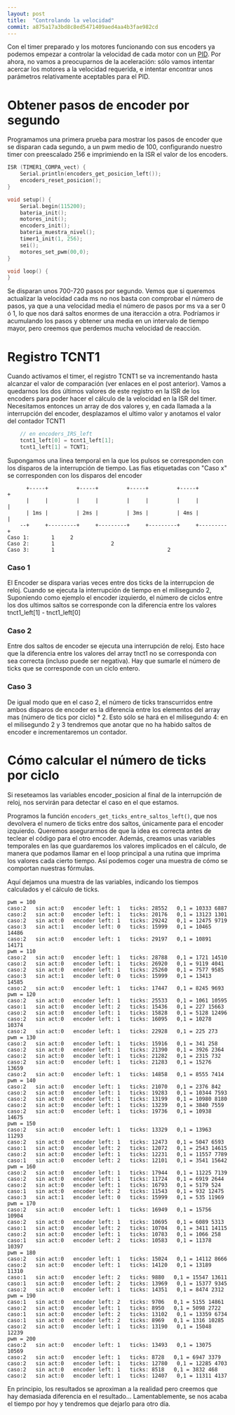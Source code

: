 ```yaml
---
layout: post
title:  "Controlando la velocidad"
commit: a875a17a3bd8c8ed5471409aed4aa4b3fae982cd
---
```

Con el timer preparado y los motores funcionando con sus encoders ya podemos 
empezar a controlar la velocidad de cada motor con un [PID](https://es.wikipedia.org/wiki/Controlador_PID).
Por ahora, no vamos a preocuparnos de la aceleración: sólo vamos intentar acercar los motores a la velocidad
requerida, e intentar encontrar unos parámetros relativamente aceptables para el PID.

# Obtener pasos de encoder por segundo

Programamos una primera prueba para mostrar los pasos de encoder que se disparan cada
segundo, a un pwm medio de 100, configurando nuestro timer con preescalado 256 e
imprimiendo en la ISR el valor de los encoders.

```cpp
ISR (TIMER1_COMPA_vect) {
    Serial.println(encoders_get_posicion_left());
    encoders_reset_posicion();
}

void setup() {
    Serial.begin(115200);
    bateria_init();
    motores_init();
    encoders_init();
    bateria_muestra_nivel();
    timer1_init(1, 256);
    sei();
    motores_set_pwm(00,0);
}

void loop() {
}
```

Se disparan unos 700-720 pasos por segundo. Vemos que si queremos actualizar la velocidad cada
ms no nos basta con comprobar el número de pasos, ya que a una velocidad media el número de pasos
por ms va a ser 0 ó 1, lo que nos dará saltos enormes de una iteracción a otra. Podríamos ir
acumulando los pasos y obtener una media en un intervalo de tiempo mayor, pero creemos que
perdemos mucha velocidad de reacción.

# Registro TCNT1

Cuando activamos el timer, el registro TCNT1 se va incrementando hasta alcanzar el valor de
comparación (ver enlaces en el post anterior). Vamos a quedarnos los dos últimos valores de
este registro en la ISR de los encoders para poder hacer el cálculo de la velocidad en la
ISR del timer. Necesitamos entonces un array de dos valores y, en cada llamada a la interrupción
del encoder, desplazamos el ultimo valor y anotamos el valor del contador TCNT1

```cpp
    // en encoders_IRS_left
    tcnt1_left[0] = tcnt1_left[1];
    tcnt1_left[1] = TCNT1;
```

Supongamos una linea temporal en la que los pulsos se corresponden con los disparos de la
interrupción de tiempo. Las fias etiquetadas con "Caso x" se corresponden con los disparos
del encoder

```
      +-----+         +-----+         +-----+         +-----+         +
      |     |         |     |         |     |         |     |         |  
      | 1ms |         | 2ms |         | 3ms |         | 4ms |         |  
    --+     +---------+     +---------+     +---------+     +---------+
Caso 1:       1     2 
Caso 2:       1                  2
Caso 3:       1                                    2

```

### Caso 1
El Encoder se dispara varias veces entre dos ticks de la interrupcion de reloj. Cuando se
ejecuta la interrupción de tiempo en el milisegundo 2, Suponiendo
como ejemplo el encoder izquierdo, el número de ciclos entre los dos ultimos saltos se corresponde con la diferencia 
entre los valores tnct1_left[1] - tnct1_left[0]

### Caso 2
Entre dos saltos de encoder se ejecuta una interrupción de reloj. Esto hace que la diferencia
entre los valores del array tnct1 no se corresponda con sea correcta (incluso puede ser negativa). Hay que sumarle el
número de ticks que se corresponde con un ciclo entero.

### Caso 3
De igual modo que en el caso 2, el número de ticks transcurridos entre ambos disparos de
encoder es la diferencia entre los elementos del array mas (número de tics por ciclo) * 2.
Esto sólo se hará en el milisegundo 4: en el milisegundo 2 y 3 tendremos que anotar que
no ha habido saltos de encoder e incrementaremos un contador.

# Cómo calcular el número de ticks por ciclo

Si reseteamos las variables encoder_posicion al final de la interrupción de reloj, nos
servirán para detectar el caso en el que estamos.

Programos la función `encoders_get_ticks_entre_saltos_left()`, que nos devolvera el numero
de ticks entre dos saltos, únicamente para el encoder izquierdo. Queremos asegurarmos de que
la idea es correcta antes de teclear el código para el otro encoder. Además, creamos unas
variables temporales en las que guardaremos los valores implicados en el cálculo, de manera
que podamos llamar en el loop principal a una rutina que imprima los valores cada cierto tiempo. Así
podemos coger una muestra de cómo se comportan nuestras fórmulas.

Aquí dejamos una muestra de las variables, indicando los tiempos calculados y el cálculo
de ticks.

```
pwm = 100
caso:2   sin act:0   encoder left: 1   ticks: 28552   0,1 = 10333 6887 
caso:2   sin act:0   encoder left: 1   ticks: 20176   0,1 = 13123 1301 
caso:2   sin act:0   encoder left: 1   ticks: 29242   0,1 = 12475 9719 
caso:3   sin act:1   encoder left: 0   ticks: 15999   0,1 = 10465 14486 
caso:2   sin act:0   encoder left: 1   ticks: 29197   0,1 = 10891 14171 
pwm = 110
caso:2   sin act:0   encoder left: 1   ticks: 28788   0,1 = 1721 14510 
caso:2   sin act:0   encoder left: 1   ticks: 26920   0,1 = 9119 4041 
caso:2   sin act:0   encoder left: 1   ticks: 25260   0,1 = 7577 9585 
caso:3   sin act:1   encoder left: 0   ticks: 15999   0,1 = 13413 14585 
caso:2   sin act:0   encoder left: 1   ticks: 17447   0,1 = 8245 9693 
pwm = 120
caso:2   sin act:0   encoder left: 1   ticks: 25533   0,1 = 1061 10595 
caso:1   sin act:0   encoder left: 2   ticks: 15436   0,1 = 227 15663 
caso:2   sin act:0   encoder left: 1   ticks: 15828   0,1 = 5128 12496 
caso:2   sin act:0   encoder left: 1   ticks: 16095   0,1 = 10278 10374 
caso:2   sin act:0   encoder left: 1   ticks: 22928   0,1 = 225 273 
pwm = 130
caso:2   sin act:0   encoder left: 1   ticks: 15916   0,1 = 341 258 
caso:2   sin act:0   encoder left: 1   ticks: 21390   0,1 = 3926 2364 
caso:2   sin act:0   encoder left: 1   ticks: 21282   0,1 = 2315 732 
caso:2   sin act:0   encoder left: 1   ticks: 21283   0,1 = 15276 13659 
caso:2   sin act:0   encoder left: 1   ticks: 14858   0,1 = 8555 7414 
pwm = 140
caso:2   sin act:0   encoder left: 1   ticks: 21070   0,1 = 2376 842 
caso:2   sin act:0   encoder left: 1   ticks: 19283   0,1 = 10344 7593 
caso:2   sin act:0   encoder left: 1   ticks: 13199   0,1 = 10980 8180 
caso:2   sin act:0   encoder left: 1   ticks: 13239   0,1 = 3840 7559 
caso:2   sin act:0   encoder left: 1   ticks: 19736   0,1 = 10938 14675 
pwm = 150
caso:2   sin act:0   encoder left: 1   ticks: 13329   0,1 = 13963 11293 
caso:2   sin act:0   encoder left: 1   ticks: 12473   0,1 = 5047 6593 
caso:1   sin act:0   encoder left: 2   ticks: 12072   0,1 = 2543 14615 
caso:2   sin act:0   encoder left: 1   ticks: 12231   0,1 = 11557 7789 
caso:1   sin act:0   encoder left: 2   ticks: 12101   0,1 = 3541 15642 
pwm = 160
caso:2   sin act:0   encoder left: 1   ticks: 17944   0,1 = 11225 7139 
caso:2   sin act:0   encoder left: 1   ticks: 11724   0,1 = 6919 2644 
caso:2   sin act:0   encoder left: 1   ticks: 16793   0,1 = 5179 524 
caso:1   sin act:0   encoder left: 2   ticks: 11543   0,1 = 932 12475 
caso:3   sin act:1   encoder left: 0   ticks: 15999   0,1 = 535 11969 
pwm = 170
caso:2   sin act:0   encoder left: 1   ticks: 16949   0,1 = 15756 10904 
caso:2   sin act:0   encoder left: 1   ticks: 10695   0,1 = 6089 5313 
caso:1   sin act:0   encoder left: 2   ticks: 10704   0,1 = 3411 14115 
caso:2   sin act:0   encoder left: 1   ticks: 10783   0,1 = 1066 258 
caso:1   sin act:0   encoder left: 2   ticks: 10583   0,1 = 11378 10397 
pwm = 180
caso:2   sin act:0   encoder left: 1   ticks: 15024   0,1 = 14112 8666 
caso:2   sin act:0   encoder left: 1   ticks: 14120   0,1 = 13189 11310 
caso:1   sin act:0   encoder left: 2   ticks: 9880   0,1 = 15547 13611 
caso:1   sin act:0   encoder left: 2   ticks: 13969   0,1 = 15377 9345 
caso:2   sin act:0   encoder left: 1   ticks: 14351   0,1 = 8474 2312 
pwm = 190
caso:1   sin act:0   encoder left: 2   ticks: 9706   0,1 = 5155 14861 
caso:2   sin act:0   encoder left: 1   ticks: 8950   0,1 = 5098 2722 
caso:1   sin act:0   encoder left: 2   ticks: 13102   0,1 = 13359 6734 
caso:1   sin act:0   encoder left: 2   ticks: 8969   0,1 = 1316 10285 
caso:2   sin act:0   encoder left: 1   ticks: 13190   0,1 = 15048 12239 
pwm = 200
caso:2   sin act:0   encoder left: 1   ticks: 13493   0,1 = 13075 10569 
caso:2   sin act:0   encoder left: 1   ticks: 8728   0,1 = 6947 3379 
caso:2   sin act:0   encoder left: 1   ticks: 12780   0,1 = 12285 4703 
caso:2   sin act:0   encoder left: 1   ticks: 8518   0,1 = 3832 468 
caso:2   sin act:0   encoder left: 1   ticks: 12407   0,1 = 11311 4137 
```

En principio, los resultados se aproximan a la realidad pero creemos que hay demasiada
diferencia en el resultado... Lamentablemente, se nos acaba el tiempo por hoy y tendremos
que dejarlo para otro día.
